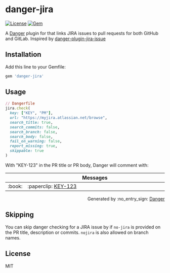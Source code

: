 # danger-jira

[![License](http://img.shields.io/badge/license-MIT-green.svg?style=flat)](LICENSE.txt)
[![Gem](https://img.shields.io/gem/v/danger-jira.svg?style=flat)](https://rubygems.org/gems/danger-jira)

A [Danger](https://github.com/danger/danger) plugin for that links JIRA issues to pull requests for both GitHub and GitLab. Inspired by [danger-plugin-jira-issue](https://github.com/macklinu/danger-plugin-jira-issue)

## Installation

Add this line to your Gemfile:

```rb
gem 'danger-jira'
```

## Usage

```ruby
// Dangerfile
jira.check(
  key: ["KEY", "PM"],
  url: "https://myjira.atlassian.net/browse",
  search_title: true,
  search_commits: false,
  search_branch: false,
  search_body: false,
  fail_on_warning: false,
  report_missing: true,
  skippable: true
)
```

With "KEY-123" in the PR title or PR body, Danger will comment with:

<table>
  <thead>
    <tr>
      <th width="50"></th>
      <th width="100%" data-danger-table="true">Messages</th>
    </tr>
  </thead>
  <tbody><tr>
      <td>:book:</td>
      <td>:paperclip: <a href="https://myjira.atlassian.net/browse/KEY-123">KEY-123</a></td>
    </tr>
  </tbody>
</table>


<p align="right">
  Generated by :no_entry_sign: <a href="http://github.com/danger/danger/">Danger</a>
</p>

## Skipping

You can skip danger checking for a JIRA issue by if `no-jira` is provided on the PR title, description or commits. `nojira` is also allowed on branch names.

## License

MIT
